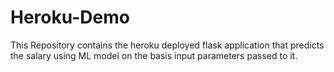 # Heroku-Demo

This Repository contains the heroku deployed  flask application that predicts the salary using ML model on the basis input parameters passed to it.
